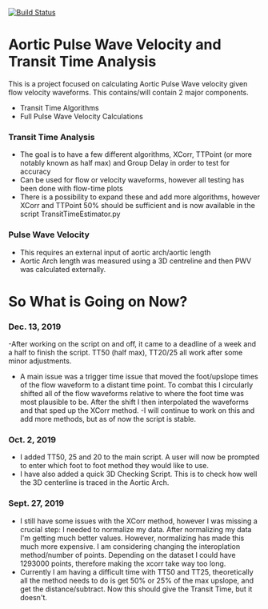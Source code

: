 [![Build Status](https://travis-ci.org/VoxleJ/AorticPulseWaveVelocity.svg?branch=master)](https://travis-ci.org/VoxleJ/AorticPulseWaveVelocity)
# Aortic Pulse Wave Velocity and Transit Time Analysis 

This is a project focused on calculating Aortic Pulse Wave velocity given flow velocity waveforms. This contains/will contain 2 major components.

  - Transit Time Algorithms
  - Full Pulse Wave Velocity Calculations

### Transit Time Analysis

  - The goal is to have a few different algorithms, XCorr, TTPoint (or more notably known as half max) and Group Delay in order to test for accuracy
  - Can be used for flow or velocity waveforms, however all testing has been done with flow-time plots
  - There is a possibility to expand these and add more algorithms, however XCorr and TTPoint 50% should be sufficient and is now available in the script TransitTimeEstimator.py

### Pulse Wave Velocity
  - This requires an external input of aortic arch/aortic length
  - Aortic Arch length was measured using a 3D centreline and then PWV was calculated externally.

# So What is Going on Now? 

### Dec. 13, 2019
  -After working on the script on and off, it came to a deadline of a week and a half to finish the script. TT50 (half max), TT20/25 all work after some minor adjustments.
  - A main issue was a trigger time issue that moved the foot/upslope times of the flow waveform to a distant time point. To combat this I circularly shifted all of the flow waveforms relative to where the foot time was most plausible to be. After the shift I then interpolated the waveforms and that sped up the XCorr method.
  -I will continue to work on this and add more methods, but as of now the script is stable.

### Oct. 2, 2019
  - I added TT50, 25 and 20 to the main script. A user will now be prompted to enter which foot to foot method they would like to use.
  - I have also added a quick 3D Checking Script. This is to check how well the 3D centerline is traced in the Aortic Arch.

### Sept. 27, 2019
  - I still have some issues with the XCorr method, however I was missing a crucial step: I needed to normalize my data. After normalizing my data I'm getting much better values. However, normalizing has made this much more expensive. I am considering changing the interoplation method/number of points. Depending on the dataset I could have 1293000 points, therefore making the xcorr take way too long. 
  - Currently I am having a difficult time with TT50 and TT25, theoretically all the method needs to do is get 50% or 25% of the max upslope, and get the distance/subtract. Now this should give the Transit Time, but it doesn't. 
